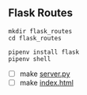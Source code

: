 ## Flask Routes

```
mkdir flask_routes
cd flask_routes
```

```
pipenv install flask
pipenv shell

```
- [ ] make [server.py](server.py)
- [ ] make [index.html](templates/index.html)